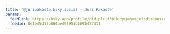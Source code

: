 ```yaml
---
title: '@juripakaste.bsky.social - Juri Pakaste'
params:
  feedlink: https://bsky.app/profile/did:plc:f3pikuqmjeymkjelsdizobox/rss
  feedid: 0e1e45d15b060be49f951b589b457d11
---
```


